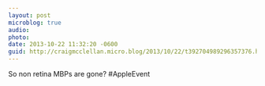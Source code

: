 ```yaml
---
layout: post
microblog: true
audio: 
photo: 
date: 2013-10-22 11:32:20 -0600
guid: http://craigmcclellan.micro.blog/2013/10/22/t392704989296357376.html
---
```

So non retina MBPs are gone? #AppleEvent
